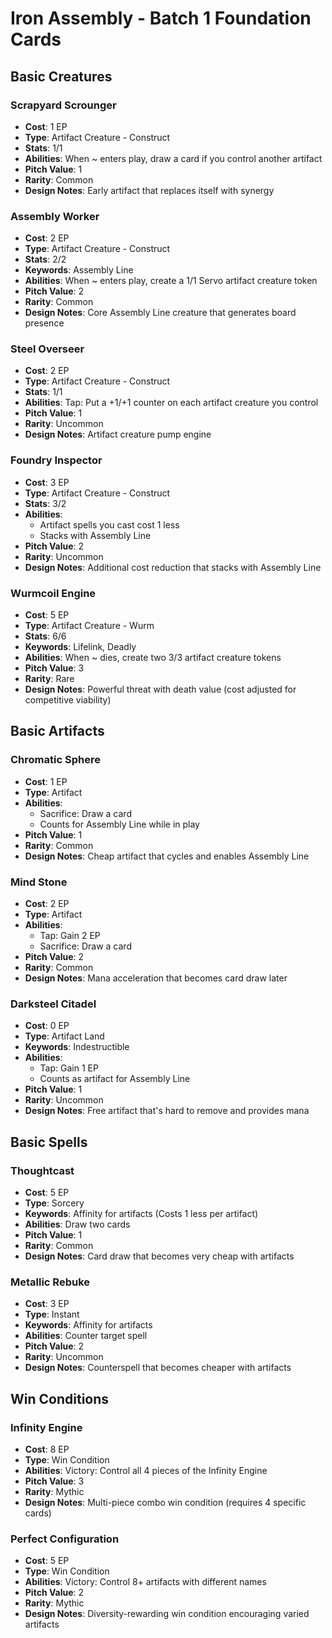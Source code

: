 # Iron Assembly - Batch 1 Foundation Cards

## Basic Creatures

### Scrapyard Scrounger
- **Cost**: 1 EP
- **Type**: Artifact Creature - Construct
- **Stats**: 1/1
- **Abilities**: When ~ enters play, draw a card if you control another artifact
- **Pitch Value**: 1
- **Rarity**: Common
- **Design Notes**: Early artifact that replaces itself with synergy

### Assembly Worker
- **Cost**: 2 EP
- **Type**: Artifact Creature - Construct
- **Stats**: 2/2
- **Keywords**: Assembly Line
- **Abilities**: When ~ enters play, create a 1/1 Servo artifact creature token
- **Pitch Value**: 2
- **Rarity**: Common
- **Design Notes**: Core Assembly Line creature that generates board presence

### Steel Overseer
- **Cost**: 2 EP
- **Type**: Artifact Creature - Construct
- **Stats**: 1/1
- **Abilities**: Tap: Put a +1/+1 counter on each artifact creature you control
- **Pitch Value**: 1
- **Rarity**: Uncommon
- **Design Notes**: Artifact creature pump engine

### Foundry Inspector
- **Cost**: 3 EP
- **Type**: Artifact Creature - Construct
- **Stats**: 3/2
- **Abilities**: 
  - Artifact spells you cast cost 1 less
  - Stacks with Assembly Line
- **Pitch Value**: 2
- **Rarity**: Uncommon
- **Design Notes**: Additional cost reduction that stacks with Assembly Line

### Wurmcoil Engine
- **Cost**: 5 EP
- **Type**: Artifact Creature - Wurm
- **Stats**: 6/6
- **Keywords**: Lifelink, Deadly
- **Abilities**: When ~ dies, create two 3/3 artifact creature tokens
- **Pitch Value**: 3
- **Rarity**: Rare
- **Design Notes**: Powerful threat with death value (cost adjusted for competitive viability)

## Basic Artifacts

### Chromatic Sphere
- **Cost**: 1 EP
- **Type**: Artifact
- **Abilities**: 
  - Sacrifice: Draw a card
  - Counts for Assembly Line while in play
- **Pitch Value**: 1
- **Rarity**: Common
- **Design Notes**: Cheap artifact that cycles and enables Assembly Line

### Mind Stone
- **Cost**: 2 EP
- **Type**: Artifact
- **Abilities**: 
  - Tap: Gain 2 EP
  - Sacrifice: Draw a card
- **Pitch Value**: 2
- **Rarity**: Common
- **Design Notes**: Mana acceleration that becomes card draw later

### Darksteel Citadel
- **Cost**: 0 EP
- **Type**: Artifact Land
- **Keywords**: Indestructible
- **Abilities**: 
  - Tap: Gain 1 EP
  - Counts as artifact for Assembly Line
- **Pitch Value**: 1
- **Rarity**: Uncommon
- **Design Notes**: Free artifact that's hard to remove and provides mana

## Basic Spells

### Thoughtcast
- **Cost**: 5 EP
- **Type**: Sorcery
- **Keywords**: Affinity for artifacts (Costs 1 less per artifact)
- **Abilities**: Draw two cards
- **Pitch Value**: 1
- **Rarity**: Common
- **Design Notes**: Card draw that becomes very cheap with artifacts

### Metallic Rebuke
- **Cost**: 3 EP
- **Type**: Instant
- **Keywords**: Affinity for artifacts
- **Abilities**: Counter target spell
- **Pitch Value**: 2
- **Rarity**: Uncommon
- **Design Notes**: Counterspell that becomes cheaper with artifacts

## Win Conditions

### Infinity Engine
- **Cost**: 8 EP
- **Type**: Win Condition
- **Abilities**: Victory: Control all 4 pieces of the Infinity Engine
- **Pitch Value**: 3
- **Rarity**: Mythic
- **Design Notes**: Multi-piece combo win condition (requires 4 specific cards)

### Perfect Configuration
- **Cost**: 5 EP
- **Type**: Win Condition
- **Abilities**: Victory: Control 8+ artifacts with different names
- **Pitch Value**: 2
- **Rarity**: Mythic
- **Design Notes**: Diversity-rewarding win condition encouraging varied artifacts